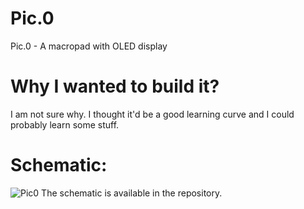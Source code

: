 # Pic.0
Pic.0 - A macropad with OLED display

# Why I wanted to build it?
I am not sure why. I thought it'd be a good learning curve and I could probably learn some stuff.

# Schematic:
![Pic0](https://user-images.githubusercontent.com/22396923/230156991-69e069d5-f424-4b80-9791-132e59053441.png)
The schematic is available in the repository.
